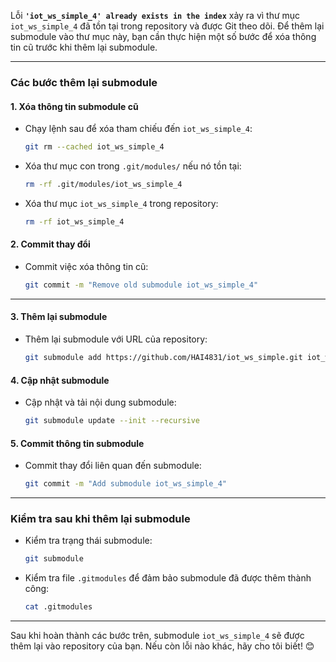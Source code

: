 Lỗi **`'iot_ws_simple_4' already exists in the index`** xảy ra vì thư mục `iot_ws_simple_4` đã tồn tại trong repository và được Git theo dõi. Để thêm lại submodule vào thư mục này, bạn cần thực hiện một số bước để xóa thông tin cũ trước khi thêm lại submodule.

---

### Các bước thêm lại submodule

#### 1. **Xóa thông tin submodule cũ**
- Chạy lệnh sau để xóa tham chiếu đến `iot_ws_simple_4`:
  ```bash
  git rm --cached iot_ws_simple_4
  ```

- Xóa thư mục con trong `.git/modules/` nếu nó tồn tại:
  ```bash
  rm -rf .git/modules/iot_ws_simple_4
  ```

- Xóa thư mục `iot_ws_simple_4` trong repository:
  ```bash
  rm -rf iot_ws_simple_4
  ```

#### 2. **Commit thay đổi**
- Commit việc xóa thông tin cũ:
  ```bash
  git commit -m "Remove old submodule iot_ws_simple_4"
  ```

---

#### 3. **Thêm lại submodule**
- Thêm lại submodule với URL của repository:
  ```bash
  git submodule add https://github.com/HAI4831/iot_ws_simple.git iot_ws_simple_4
  ```

#### 4. **Cập nhật submodule**
- Cập nhật và tải nội dung submodule:
  ```bash
  git submodule update --init --recursive
  ```

#### 5. **Commit thông tin submodule**
- Commit thay đổi liên quan đến submodule:
  ```bash
  git commit -m "Add submodule iot_ws_simple_4"
  ```

---

### Kiểm tra sau khi thêm lại submodule
- Kiểm tra trạng thái submodule:
  ```bash
  git submodule
  ```

- Kiểm tra file `.gitmodules` để đảm bảo submodule đã được thêm thành công:
  ```bash
  cat .gitmodules
  ```

---

Sau khi hoàn thành các bước trên, submodule `iot_ws_simple_4` sẽ được thêm lại vào repository của bạn. Nếu còn lỗi nào khác, hãy cho tôi biết! 😊